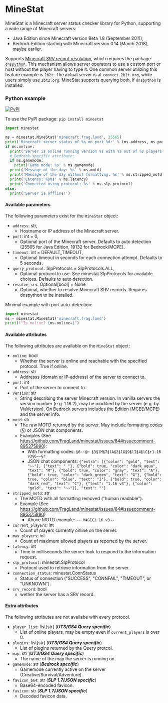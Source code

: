 MineStat
========

MineStat is a Minecraft server status checker library for Python, supporting a wide range of Minecraft servers:
- Java Edition since Minecraft version Beta 1.8 (September 2011),
- Bedrock Edition starting with Minecraft version 0.14 (March 2018), maybe earlier.

Supports [Minecraft SRV record resolution](https://minecraft.wiki/w/Tutorials/Setting_up_a_server#The_SRV_record),
which requires the package [`dnspython`](https://pypi.org/project/dnspython/).
This mechanism allows server operators to use a custom port or host without the player having to type it.
One common server utilizing this feature example is `2b2t`: The actual server is at `connect.2b2t.org`, while users simply use `2bt2.org`.
MineStat supports querying both, if `dnspython` is installed.

### Python example

[![PyPI](https://img.shields.io/pypi/v/minestat?color=green&label=PyPI%20package&style=plastic)](https://pypi.org/project/minestat/)

To use the PyPI package: `pip install minestat`

```python
import minestat

ms = minestat.MineStat('minecraft.frag.land', 25565)
print('Minecraft server status of %s on port %d:' % (ms.address, ms.port))
if ms.online:
  print('Server is online running version %s with %s out of %s players.' % (ms.version, ms.current_players, ms.max_players))
  # Bedrock-specific attribute:
  if ms.gamemode:
    print('Game mode: %s' % ms.gamemode)
  print('Message of the day: %s' % ms.motd)
  print('Message of the day without formatting: %s' % ms.stripped_motd)
  print('Latency: %sms' % ms.latency)
  print('Connected using protocol: %s' % ms.slp_protocol)
else:
  print('Server is offline!')
```

#### Available parameters
The following parameters exist for the `MineStat` object:

- `address`: str,
  - Hostname or IP address of the Minecraft server.
- `port`: int = 0,
  - Optional port of the Minecraft server. Defaults to auto detection (25565 for Java Edition, 19132 for Bedrock/MCPE).
- `timeout`: int = DEFAULT_TIMEOUT,
  - Optional timeout in seconds for each connection attempt. Defaults to 5 seconds.
- `query_protocol`: SlpProtocols = SlpProtocols.ALL,
  - Optional protocol to use. See minestat.SlpProtocols for available choices. Defaults to auto detection.
- `resolve_srv`: Optional[bool] = None
  - Optional, whether to resolve Minecraft SRV records. Requires dnspython to be installed.


Minimal example with port auto-detection:
```python
import minestat
ms = minestat.MineStat('minecraft.frag.land')
print(f"Is online? {ms.online=}")
```

#### Available attributes
The following attributes are available on the `MineStat` object:

- `online`: bool
  - Whether the server is online and reachable with the specified protocol. True if online.
- `address`: str
  - Addresss (domain or IP-address) of the server to connect to.
- `port`: int
  - Port of the server to connect to.
- `version`: str
  - String describing the server Minecraft version. In vanilla servers the version number (e.g. 1.18.2),
    may be modified by the server (e.g. by ViaVersion). On Bedrock servers includes the Edition (MCEE/MCPE)
    and the server info.
- `motd`: str
  - The raw MOTD returned by the server. May include formatting codes (§) or JSON chat components.
  - Examples (See https://github.com/FragLand/minestat/issues/84#issuecomment-895375890):
    - With formatting codes: `§6~~§r §3§lM§7§lA§2§lG§9§lI§4§lC§r1.16 v3§6~~§r`
    - JSON chat components: `{"extra": [{"color": "gold", "text": "~~"}, {"text": " "}, {"bold": true, "color": "dark_aqua", "text": "M"}, {"bold": true, "color": "gray", "text": "A"}, {"bold": true, "color": "dark_green", "text": "G"}, {"bold": true, "color": "blue", "text": "I"}, {"bold": true, "color": "dark_red", "text": "C"}, {"text": "1.16 v3"}, {"color": "gold", "text": "~~"}], "text": ""}`
- `stripped_motd`: str
  - The MOTD with all formatting removed ("human readable").
  - Example (See https://github.com/FragLand/minestat/issues/84#issuecomment-895375890)
    - Above MOTD example: `~~ MAGIC1.16 v3~~`
- `current_players`: int
  - Count of players currently online on the server.
- `max_players`: int
  - Count of maximum allowed players as reported by the server.
- `latency`: int
  - Time in milliseconds the server took to respond to the information request.
- `slp_protocol`: minestat.SlpProtocol
  - Protocol used to retrieve information from the server.
- `connection_status`: minestat.ConnStatus
  - Status of connection ("SUCCESS", "CONNFAIL", "TIMEOUT", or "UNKNOWN").
- `srv_record`: bool
  - wether the server has a SRV record.

#### Extra attributes
The following attributes are not availabe with every protocol.

- `player_list`: list[str] (***UT3/GS4 Query specific***)
  - List of online players, may be empty even if `current_players` is over 0.
- `plugins`: list[str] (***UT3/GS4 Query specific***)
  - List of plugins returned by the Query protcol.
- `map`: str (***UT3/GS4 Query specific***)
  - The name of the map the server is running on.
- `gamemode`: str (***Bedrock specific***)
  - Gamemode currently active on the server (Creative/Survival/Adventure).
- `favicon_b64`: str (***SLP 1.7/JSON specific***)
  - Base64-encoded favicon.
- `favicon`: str (***SLP 1.7/JSON specific***)
  - Decoded favicon data.
